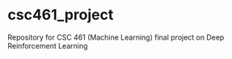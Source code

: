 # csc461_project
Repository for CSC 461 (Machine Learning) final project on Deep Reinforcement Learning
